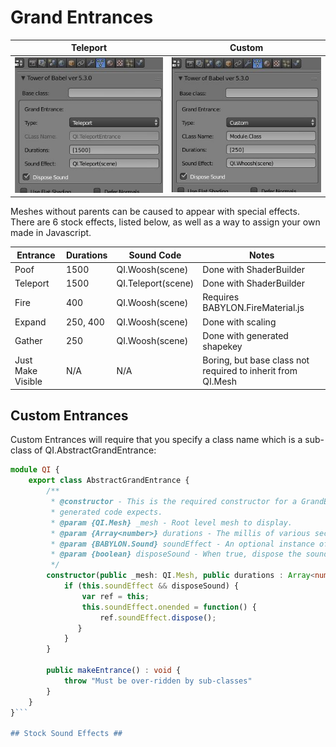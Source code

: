 # Grand Entrances #

|Teleport|Custom
| --- | ---
|<img src="doc-assist/teleportEntrance.jpg">|<img src="doc-assist/customEntrance.jpg">

Meshes without parents can be caused to appear with special effects.  There are 6 stock effects, listed below, as well as a way to assign your own made in Javascript.

|Entrance|Durations|Sound Code|Notes
| --- | --- | --- | ---
|Poof|1500|QI.Woosh(scene)|Done with ShaderBuilder
|Teleport|1500|QI.Teleport(scene)|Done with ShaderBuilder
|Fire|400|QI.Woosh(scene)|Requires BABYLON.FireMaterial.js
|Expand|250, 400|QI.Woosh(scene)|Done with scaling
|Gather|250|QI.Woosh(scene)|Done with generated shapekey
|Just Make Visible|N/A|N/A|Boring, but base class not required to inherit from QI.Mesh

## Custom Entrances ##
Custom Entrances will require that you specify a class name which is a sub-class of QI.AbstractGrandEntrance:
```typescript
module QI {
    export class AbstractGrandEntrance {
        /**
         * @constructor - This is the required constructor for a GrandEntrance.  This is what Tower of Babel
         * generated code expects.
         * @param {QI.Mesh} _mesh - Root level mesh to display.
         * @param {Array<number>} durations - The millis of various sections of entrance.
         * @param {BABYLON.Sound} soundEffect - An optional instance of the sound to play as a part of entrance.
         * @param {boolean} disposeSound - When true, dispose the sound effect on completion. (Default false)
         */
        constructor(public _mesh: QI.Mesh, public durations : Array<number>, public soundEffect? : BABYLON.Sound, disposeSound? : boolean) {
            if (this.soundEffect && disposeSound) {
                var ref = this;
                this.soundEffect.onended = function() {
                    ref.soundEffect.dispose();
               }
            }
        }

        public makeEntrance() : void {
            throw "Must be over-ridden by sub-classes"
        }
    }
}```

## Stock Sound Effects ##
